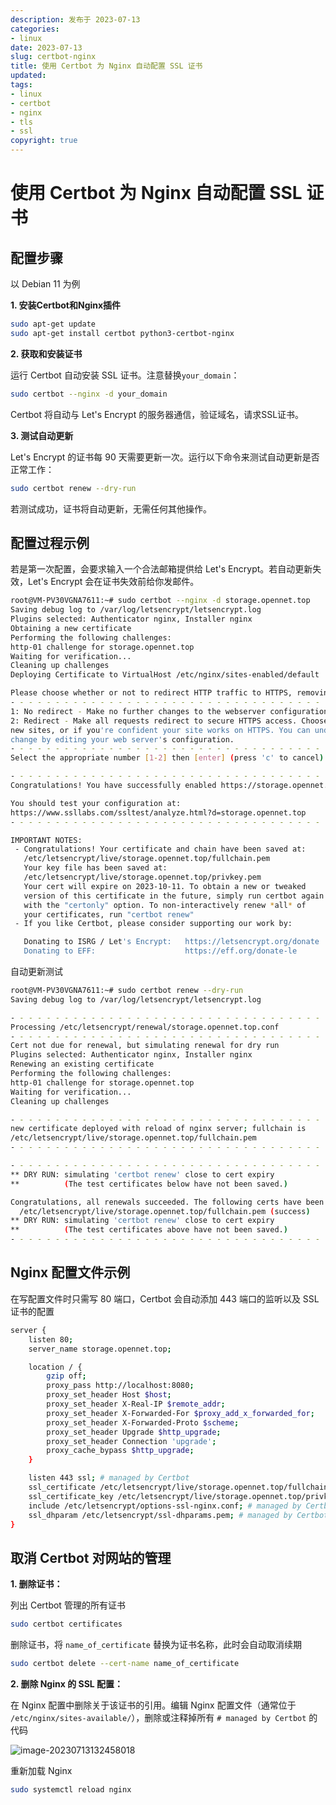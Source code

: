 ```yaml
---
description: 发布于 2023-07-13
categories:
- linux
date: 2023-07-13
slug: certbot-nginx
title: 使用 Certbot 为 Nginx 自动配置 SSL 证书
updated: 
tags: 
- linux
- certbot
- nginx
- tls
- ssl
copyright: true
---
```


# 使用 Certbot 为 Nginx 自动配置 SSL 证书

## 配置步骤

以 Debian 11 为例

**1. 安装Certbot和Nginx插件**

```bash
sudo apt-get update
sudo apt-get install certbot python3-certbot-nginx
```

**2. 获取和安装证书**

运行 Certbot 自动安装 SSL 证书。注意替换`your_domain`：

```bash
sudo certbot --nginx -d your_domain
```

Certbot 将自动与 Let's Encrypt 的服务器通信，验证域名，请求SSL证书。

**3. 测试自动更新**

Let's Encrypt 的证书每 90 天需要更新一次。运行以下命令来测试自动更新是否正常工作：

```bash
sudo certbot renew --dry-run
```

若测试成功，证书将自动更新，无需任何其他操作。

## 配置过程示例

若是第一次配置，会要求输入一个合法邮箱提供给 Let's Encrypt。若自动更新失效，Let's Encrypt 会在证书失效前给你发邮件。

```bash
root@VM-PV30VGNA7611:~# sudo certbot --nginx -d storage.opennet.top
Saving debug log to /var/log/letsencrypt/letsencrypt.log
Plugins selected: Authenticator nginx, Installer nginx
Obtaining a new certificate
Performing the following challenges:
http-01 challenge for storage.opennet.top
Waiting for verification...
Cleaning up challenges
Deploying Certificate to VirtualHost /etc/nginx/sites-enabled/default

Please choose whether or not to redirect HTTP traffic to HTTPS, removing HTTP access.
- - - - - - - - - - - - - - - - - - - - - - - - - - - - - - - - - - - - - - - -
1: No redirect - Make no further changes to the webserver configuration.
2: Redirect - Make all requests redirect to secure HTTPS access. Choose this for
new sites, or if you're confident your site works on HTTPS. You can undo this
change by editing your web server's configuration.
- - - - - - - - - - - - - - - - - - - - - - - - - - - - - - - - - - - - - - - -
Select the appropriate number [1-2] then [enter] (press 'c' to cancel): 1

- - - - - - - - - - - - - - - - - - - - - - - - - - - - - - - - - - - - - - - -
Congratulations! You have successfully enabled https://storage.opennet.top

You should test your configuration at:
https://www.ssllabs.com/ssltest/analyze.html?d=storage.opennet.top
- - - - - - - - - - - - - - - - - - - - - - - - - - - - - - - - - - - - - - - -

IMPORTANT NOTES:
 - Congratulations! Your certificate and chain have been saved at:
   /etc/letsencrypt/live/storage.opennet.top/fullchain.pem
   Your key file has been saved at:
   /etc/letsencrypt/live/storage.opennet.top/privkey.pem
   Your cert will expire on 2023-10-11. To obtain a new or tweaked
   version of this certificate in the future, simply run certbot again
   with the "certonly" option. To non-interactively renew *all* of
   your certificates, run "certbot renew"
 - If you like Certbot, please consider supporting our work by:

   Donating to ISRG / Let's Encrypt:   https://letsencrypt.org/donate
   Donating to EFF:                    https://eff.org/donate-le
```

自动更新测试

```bash
root@VM-PV30VGNA7611:~# sudo certbot renew --dry-run
Saving debug log to /var/log/letsencrypt/letsencrypt.log

- - - - - - - - - - - - - - - - - - - - - - - - - - - - - - - - - - - - - - - -
Processing /etc/letsencrypt/renewal/storage.opennet.top.conf
- - - - - - - - - - - - - - - - - - - - - - - - - - - - - - - - - - - - - - - -
Cert not due for renewal, but simulating renewal for dry run
Plugins selected: Authenticator nginx, Installer nginx
Renewing an existing certificate
Performing the following challenges:
http-01 challenge for storage.opennet.top
Waiting for verification...
Cleaning up challenges

- - - - - - - - - - - - - - - - - - - - - - - - - - - - - - - - - - - - - - - -
new certificate deployed with reload of nginx server; fullchain is
/etc/letsencrypt/live/storage.opennet.top/fullchain.pem
- - - - - - - - - - - - - - - - - - - - - - - - - - - - - - - - - - - - - - - -

- - - - - - - - - - - - - - - - - - - - - - - - - - - - - - - - - - - - - - - -
** DRY RUN: simulating 'certbot renew' close to cert expiry
**          (The test certificates below have not been saved.)

Congratulations, all renewals succeeded. The following certs have been renewed:
  /etc/letsencrypt/live/storage.opennet.top/fullchain.pem (success)
** DRY RUN: simulating 'certbot renew' close to cert expiry
**          (The test certificates above have not been saved.)
- - - - - - - - - - - - - - - - - - - - - - - - - - - - - - - - - - - - - - - -
```

## Nginx 配置文件示例

在写配置文件时只需写 80 端口，Certbot 会自动添加 443 端口的监听以及 SSL 证书的配置

```bash
server {
    listen 80;
    server_name storage.opennet.top;

    location / {
        gzip off;
        proxy_pass http://localhost:8080;
        proxy_set_header Host $host;
        proxy_set_header X-Real-IP $remote_addr;
        proxy_set_header X-Forwarded-For $proxy_add_x_forwarded_for;
        proxy_set_header X-Forwarded-Proto $scheme;
        proxy_set_header Upgrade $http_upgrade;
        proxy_set_header Connection 'upgrade';
        proxy_cache_bypass $http_upgrade;
    }

    listen 443 ssl; # managed by Certbot
    ssl_certificate /etc/letsencrypt/live/storage.opennet.top/fullchain.pem; # managed by Certbot
    ssl_certificate_key /etc/letsencrypt/live/storage.opennet.top/privkey.pem; # managed by Certbot
    include /etc/letsencrypt/options-ssl-nginx.conf; # managed by Certbot
    ssl_dhparam /etc/letsencrypt/ssl-dhparams.pem; # managed by Certbot
}
```

## 取消 Certbot 对网站的管理

**1. 删除证书：**

列出 Certbot 管理的所有证书

```bash
sudo certbot certificates
```

删除证书，将 `name_of_certificate` 替换为证书名称，此时会自动取消续期

```bash
sudo certbot delete --cert-name name_of_certificate
```

**2. 删除 Nginx 的 SSL 配置：**

在 Nginx 配置中删除关于该证书的引用。编辑 Nginx 配置文件（通常位于 `/etc/nginx/sites-available/`），删除或注释掉所有 `# managed by Certbot` 的代码

![image-20230713132458018](https://media.opennet.top/i/2023/07/13/64af8aaa310a5.png)

重新加载 Nginx

```bash
sudo systemctl reload nginx
```

